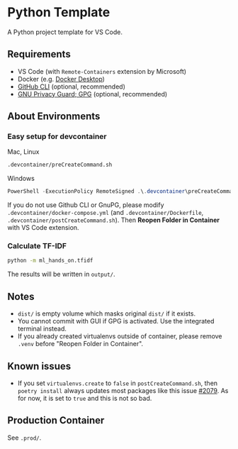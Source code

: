 # Python Template

A Python project template for VS Code.

## Requirements

- VS Code (with `Remote-Containers` extension by Microsoft)
- Docker (e.g. [Docker Desktop](https://www.docker.com/products/docker-desktop/))
- [GitHub CLI](https://cli.github.com/) (optional, recommended)
- [GNU Privacy Guard; GPG](https://gnupg.org/) (optional, recommended)

## About Environments

### Easy setup for devcontainer

Mac, Linux

```sh
.devcontainer/preCreateCommand.sh
```

Windows

```ps1
PowerShell -ExecutionPolicy RemoteSigned .\.devcontainer\preCreateCommand.ps1
```

If you do not use Github CLI or GnuPG, please modify `.devcontainer/docker-compose.yml` (and `.devcontainer/Dockerfile`, `.devcontainer/postCreateCommand.sh`).
Then **Reopen Folder in Container** with VS Code extension.

### Calculate TF-IDF

```sh
python -m ml_hands_on.tfidf
```

The results will be written in `output/`.

## Notes

- `dist/` is empty volume which masks original `dist/` if it exists.
- You cannot commit with GUI if GPG is activated. Use the integrated terminal instead.
- If you already created virtualenvs outside of container, please remove `.venv` before "Reopen Folder in Container".

## Known issues

- If you set `virtualenvs.create` to `false` in `postCreateCommand.sh`, then `poetry install` always updates most packages like this issue [#2079](https://github.com/python-poetry/poetry/issues/2079). As for now, it is set to `true` and this is not so bad.

## Production Container

See `.prod/`.
